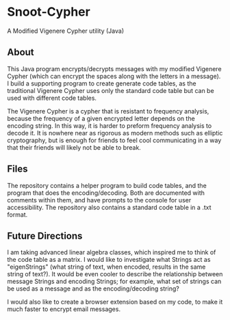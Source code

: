 # Snoot-Cypher
A Modified Vigenere Cypher utility (Java)

## About

This Java program encrypts/decrypts messages with my modified Vigenere Cypher (which can encrypt the spaces along with the letters in a message). I build a supporting program to create generate code tables, as the traditional Vigenere Cypher uses only the standard code table but can be used with different code tables.

The Vigenere Cypher is a cypher that is resistant to frequency analysis, because the frequency of a given encrypted letter depends on the encoding string. In this way, it is harder to preform frequency analysis to decode it. It is nowhere near as rigorous as modern methods such as elliptic cryptography, but is enough for friends to feel cool communicating in a way that their friends will likely not be able to break. 

## Files

The repository contains a helper program to build code tables, and the program that does the encoding/decoding. Both are documented with comments within them, and have prompts to the console for user accessibility. The repository also contains a standard code table in a .txt format. 

## Future Directions

I am taking advanced linear algebra classes, which inspired me to think of the code table as a matrix. I would like to investigate what Strings act as "eigenStrings" (what string of text, when encoded, results in the same string of text?). It would be even cooler to describe the relationship between message Strings and encoding Strings; for example, what set of strings can be used as a message and as the encoding/decoding string?

I would also like to create a browser extension based on my code, to make it much faster to encrypt email messages.

